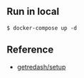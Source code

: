 ## Run in local

```
$ docker-compose up -d
```

## Reference
* [getredash/setup](https://github.com/getredash/setup/tree/master/data)
